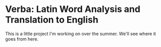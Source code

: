 # Verba: Latin Word Analysis and Translation to English

This is a little project I'm working on over the summer. We'll see where it goes from here.
